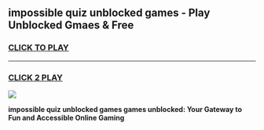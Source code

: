 
## impossible quiz unblocked games - Play Unblocked Gmaes & Free
<h3>
<a href="https://premium.freeplayer.one?title=impossible_quiz_unblocked_games&ref=20F">CLICK TO PLAY</a></h3>
<hr>

<h3>
<a href="https://premium.freeplayer.one?title=impossible_quiz_unblocked_games&ref=20F">CLICK 2 PLAY</a>
  
</h3>

<a href="https://premium.freeplayer.one?title=impossible_quiz_unblocked_games&ref=20F/"><img src="https://clearcache.store/games.png"></a>


**impossible quiz unblocked games games unblocked: Your Gateway to Fun and Accessible Online Gaming**

